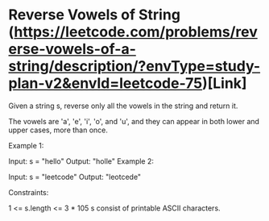 # Reverse Vowels of String (https://leetcode.com/problems/reverse-vowels-of-a-string/description/?envType=study-plan-v2&envId=leetcode-75)[Link]

Given a string s, reverse only all the vowels in the string and return it.

The vowels are 'a', 'e', 'i', 'o', and 'u', and they can appear in both lower and upper cases, more than once.

Example 1:

Input: s = "hello"
Output: "holle"
Example 2:

Input: s = "leetcode"
Output: "leotcede"

Constraints:

1 <= s.length <= 3 \* 105
s consist of printable ASCII characters.
